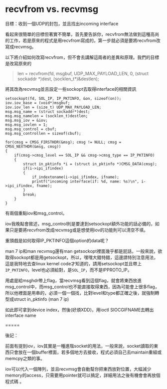 # recvfrom vs. recvmsg

目標：收到一個UDP的封包，並且找出incoming interface
 
看起來很簡單的目標但著實不簡單，首先要告訴你，recvfrom無法做到這種高尚的工作，若是原來的程式是用recvfrom寫成的，第一步就必須是要將recvfrom改寫成recvmsg。

以下將介紹如何改寫recvfrom，但不會去講解這兩者的差異和原理。我們的目標是改寫原來的
> len = recvfrom(fd, msgbuf, UDP_MAX_PAYLOAD_LEN, 0, (struct sockaddr \*)dest, (socklen_t*)&destlen);    

將其改為recvmsg並且設定一些sockopt去取得interface的相關資訊

```
setsockopt(fd, SOL_IP, IP_PKTINFO, &on, sizeof(on));
iov.iov_base = (void*)msgbuf;
iov.iov_len = (size_t) UDP_MAX_PAYLOAD_LEN;
msg.msg_name = (struct sockaddr*)dest;
msg.msg_namelen = (socklen_t)destlen;
msg.msg_iov = &iov;
msg.msg_iovlen = 1;
msg.msg_control = cbuf;
msg.msg_controllen = sizeof(cbuf);

for(cmsg = CMSG_FIRSTHDR(&msg); cmsg != NULL; cmsg = CMSG_NEXTHDR(&msg, cmsg))
{
	if(cmsg->cmsg_level == SOL_IP && cmsg->cmsg_type == IP_PKTINFO)
	{
		struct in_pktinfo *i = (struct in_pktinfo *)CMSG_DATA(cmsg);
		if(i->ipi_ifindex)
		{
			if_indextoname(i->ipi_ifindex, ifname);
			printf("incoming interface(if: %d, name: %s)\n", i->ipi_ifindex, fname);
		}
		break;
	}
}
```
有兩個重點iov和msg_control。
 
iov我晚點會敘述，msg_control則是要達到setsockopt額外功能的話必備的，如果只是要將recvfrom改成recvmsg或是想使用iov的功能則可以清空不填。
 
重頭戲是如何取得IP_PKTINFO這個option的data呢？
 
man 7 ip和man recvmsg還有man getsockopt裡面幾乎都是屁話，一般來說，欲取得sockopt都是用getsockopt，所以，嘿嘿大錯特錯，這邊請特別注意用法，這是我特地去查linux kernel code才知道的，請用setsockopt並且帶上`IP_PKTINFO`，level也必須給對，是`SOL_IP`，而不是IPPROTO_IP。
 
用處是給msghdr帶上flag，當recvmsg看到這個flag，就會將東西放進msg_control中，而msg_control也不能直接取得東西，因為可能會上很多flag，所以他裡面是用串的，必須一個一個找，比對level和type都正確之後，就強制轉型成struct in_pktinfo (man 7 ip)
 
如此即可拿到device index，然後(好煩XDD)，用ioctl SIOCGIFNAME去轉出interface name
 
=====
 
後記：
 
前面有提到iov，iov其實是一種進階socket的用法，一般來說，socket讀取的東西只會放在一個buffer裡面，若多個地方去接收，程式必須自己去maintain重組或memcpy之類的事。
 
iov可以代入一個陣列，並且recvmsg會自動幫你把東西放對位置，大幅減少memory的access，只需要用pointer就可以搞定，詳細用法之後有機會會再放個程式碼
。
